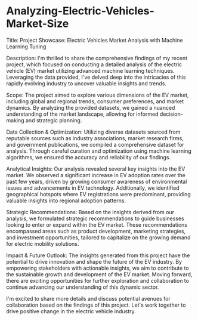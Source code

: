 # Analyzing-Electric-Vehicles-Market-Size

Title: Project Showcase: Electric Vehicles Market Analysis with Machine Learning Tuning

Description:
I'm thrilled to share the comprehensive findings of my recent project, which focused on conducting a detailed analysis of the electric vehicle (EV) market utilizing advanced machine learning techniques. Leveraging the data provided, I've delved deep into the intricacies of this rapidly evolving industry to uncover valuable insights and trends.

Scope:
The project aimed to explore various dimensions of the EV market, including global and regional trends, consumer preferences, and market dynamics. By analyzing the provided datasets, we gained a nuanced understanding of the market landscape, allowing for informed decision-making and strategic planning.

Data Collection & Optimization:
Utilizing diverse datasets sourced from reputable sources such as industry associations, market research firms, and government publications, we compiled a comprehensive dataset for analysis. Through careful curation and optimization using machine learning algorithms, we ensured the accuracy and reliability of our findings.

Analytical Insights:
Our analysis revealed several key insights into the EV market. We observed a significant increase in EV adoption rates over the past few years, driven by growing consumer awareness of environmental issues and advancements in EV technology. Additionally, we identified geographical hotspots where EV registrations were predominant, providing valuable insights into regional adoption patterns.

Strategic Recommendations:
Based on the insights derived from our analysis, we formulated strategic recommendations to guide businesses looking to enter or expand within the EV market. These recommendations encompassed areas such as product development, marketing strategies, and investment opportunities, tailored to capitalize on the growing demand for electric mobility solutions.

Impact & Future Outlook:
The insights generated from this project have the potential to drive innovation and shape the future of the EV industry. By empowering stakeholders with actionable insights, we aim to contribute to the sustainable growth and development of the EV market. Moving forward, there are exciting opportunities for further exploration and collaboration to continue advancing our understanding of this dynamic sector.

I'm excited to share more details and discuss potential avenues for collaboration based on the findings of this project. Let's work together to drive positive change in the electric vehicle industry.
